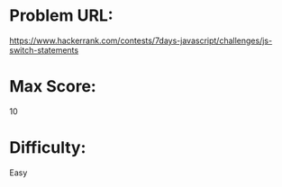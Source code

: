 # Problem URL:
https://www.hackerrank.com/contests/7days-javascript/challenges/js-switch-statements

# Max Score:
10

# Difficulty:
Easy

